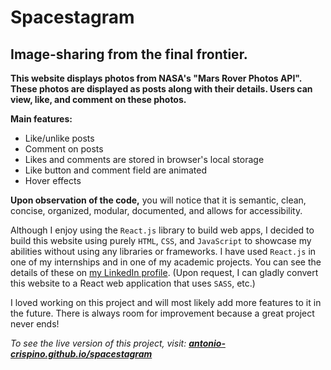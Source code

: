 # Spacestagram
## Image-sharing from the final frontier.

**This website displays photos from NASA's "Mars Rover Photos API". These photos are displayed as posts along with their details. Users can view, like, and comment on these photos.**

**Main features:**
- Like/unlike posts
- Comment on posts
- Likes and comments are stored in browser's local storage
- Like button and comment field are animated
- Hover effects

**Upon observation of the code,** you will notice that it is semantic, clean, concise, organized, modular, documented, and allows for accessibility.

Although I enjoy using the ```React.js``` library to build web apps, I decided to build this website using purely ```HTML```, ```CSS```, and ```JavaScript``` to showcase my abilities without using any libraries or frameworks. I have used ```React.js``` in one of my internships and in one of my academic projects. You can see the details of these on [my LinkedIn profile](https://www.linkedin.com/in/antonio-crispino/ "antonio-crispino"). (Upon request, I can gladly convert this website to a React web application that uses ```SASS```, etc.)

I loved working on this project and will most likely add more features to it in the future. There is always room for improvement because a great project never ends!

_To see the live version of this project, visit: **[antonio-crispino.github.io/spacestagram](https://antonio-crispino.github.io/spacestagram/)**_
